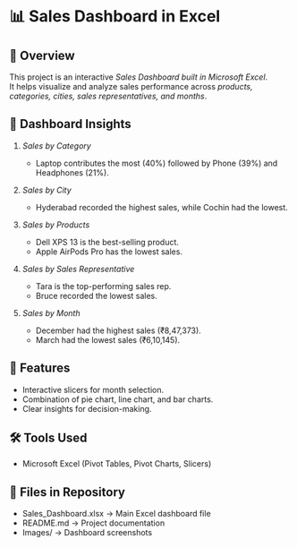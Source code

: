 # 📊 Sales Dashboard in Excel

## 📌 Overview
This project is an interactive *Sales Dashboard built in Microsoft Excel*.  
It helps visualize and analyze sales performance across *products, categories, cities, sales representatives, and months*.

## 🔎 Dashboard Insights
1. *Sales by Category*
   - Laptop contributes the most (40%) followed by Phone (39%) and Headphones (21%).

2. *Sales by City*
   - Hyderabad recorded the highest sales, while Cochin had the lowest.

3. *Sales by Products*
   - Dell XPS 13 is the best-selling product.
   - Apple AirPods Pro has the lowest sales.

4. *Sales by Sales Representative*
   - Tara is the top-performing sales rep.
   - Bruce recorded the lowest sales.

5. *Sales by Month*
   - December had the highest sales (₹8,47,373).
   - March had the lowest sales (₹6,10,145).

## 🚀 Features
- Interactive slicers for month selection.
- Combination of pie chart, line chart, and bar charts.
- Clear insights for decision-making.

## 🛠 Tools Used
- Microsoft Excel (Pivot Tables, Pivot Charts, Slicers)

## 📂 Files in Repository
- Sales_Dashboard.xlsx → Main Excel dashboard file
- README.md → Project documentation
- Images/ → Dashboard screenshots

